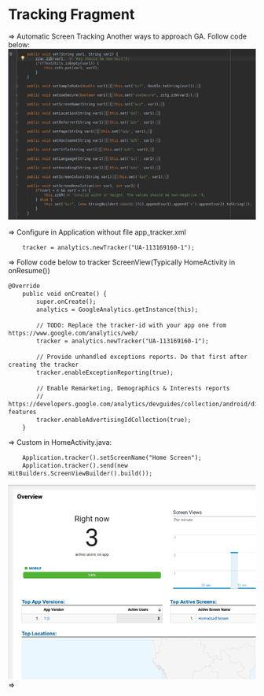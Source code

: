 # Tracking Fragment

⇒ Automatic Screen Tracking
Another ways to approach GA. Follow code below:
![alt text](https://github.com/danisluis6/Google-Analytics/blob/explore_modules_fragment/g1.png)

=> Configure in Application without file app_tracker.xml

        tracker = analytics.newTracker("UA-113169160-1");

=> Follow code below to tracker ScreenView(Typically HomeActivity in onResume())

    @Override
        public void onCreate() {
            super.onCreate();
            analytics = GoogleAnalytics.getInstance(this);

            // TODO: Replace the tracker-id with your app one from https://www.google.com/analytics/web/
            tracker = analytics.newTracker("UA-113169160-1");

            // Provide unhandled exceptions reports. Do that first after creating the tracker
            tracker.enableExceptionReporting(true);

            // Enable Remarketing, Demographics & Interests reports
            // https://developers.google.com/analytics/devguides/collection/android/display-features
            tracker.enableAdvertisingIdCollection(true);
        }

=> Custom in HomeActivity.java:

        Application.tracker().setScreenName("Home Screen");
        Application.tracker().send(new HitBuilders.ScreenViewBuilder().build());
![alt text](https://github.com/danisluis6/Google-Analytics/blob/explore_modules_fragment/g2.png)
=>